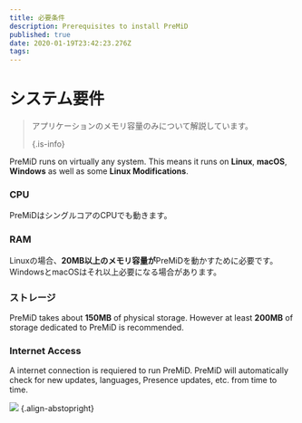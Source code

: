 ```yaml
---
title: 必要条件
description: Prerequisites to install PreMiD
published: true
date: 2020-01-19T23:42:23.276Z
tags:
---
```


# システム要件

> アプリケーションのメモリ容量のみについて解説しています。 
> 
> {.is-info}

PreMiD runs on virtually any system. This means it runs on **Linux**, **macOS**, **Windows** as well as some **Linux Modifications**.

### CPU
PreMiDはシングルコアのCPUでも動きます。

### RAM
Linuxの場合、**20MB以上のメモリ容量が**PreMiDを動かすために必要です。 WindowsとmacOSはそれ以上必要になる場合があります。

### ストレージ
PreMiD takes about **150MB** of physical storage. However at least **200MB** of storage dedicated to PreMiD is recommended.

### Internet Access
A internet connection is requiered to run PreMiD. PreMiD will automatically check for new updates, languages, Presence updates, etc. from time to time.

![](https://a.icons8.com/ViUXyjOj/f4tFww/svg.svg) {.align-abstopright}